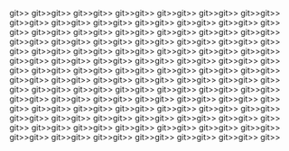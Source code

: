 git>>
git>>git>>
git>>git>>
git>>git>>
git>>git>>
git>>git>>
git>>git>>
git>>git>>
git>>git>>
git>>git>>
git>>git>>
git>>git>>
git>>git>>
git>>
git>>
git>>git>>
git>>git>>
git>>git>>
git>>git>>
git>>git>>
git>>git>>
git>>git>>
git>>git>>
git>>git>>
git>>git>>
git>>git>>
git>>git>>
git>>
git>>
git>>git>>
git>>git>>
git>>git>>
git>>git>>
git>>git>>
git>>git>>
git>>git>>
git>>git>>
git>>git>>
git>>git>>
git>>git>>
git>>git>>
git>>
git>>
git>>git>>
git>>git>>
git>>git>>
git>>git>>
git>>git>>
git>>git>>
git>>git>>
git>>git>>
git>>git>>
git>>git>>
git>>git>>
git>>git>>
git>>
git>>
git>>git>>
git>>git>>
git>>git>>
git>>git>>
git>>git>>
git>>git>>
git>>git>>
git>>git>>
git>>git>>
git>>git>>
git>>git>>
git>>git>>
git>>
git>>
git>>git>>
git>>git>>
git>>git>>
git>>git>>
git>>git>>
git>>git>>
git>>git>>
git>>git>>
git>>git>>
git>>git>>
git>>git>>
git>>git>>
git>>
git>>
git>>git>>
git>>git>>
git>>git>>
git>>git>>
git>>git>>
git>>git>>
git>>git>>
git>>git>>
git>>git>>
git>>git>>
git>>git>>
git>>git>>
git>>
